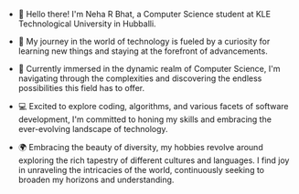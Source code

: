 - 👋 Hello there! I'm Neha R Bhat, a Computer Science student at KLE Technological University in Hubballi.

- 👀 My journey in the world of technology is fueled by a curiosity for learning new things and staying at the forefront of advancements.

- 🌱 Currently immersed in the dynamic realm of Computer Science, I'm navigating through the complexities and discovering the endless possibilities this field has to offer.

- 💻 Excited to explore coding, algorithms, and various facets of software development, I'm committed to honing my skills and embracing the ever-evolving landscape of technology.

- 🌍 Embracing the beauty of diversity, my hobbies revolve around exploring the rich tapestry of different cultures and languages. I find joy in unraveling the intricacies of the world, continuously seeking to broaden my horizons and understanding. 
<!---
nehabhat1227/nehabhat1227 is a ✨ special ✨ repository because its `README.md` (this file) appears on your GitHub profile.
You can click the Preview link to take a look at your changes.
--->
